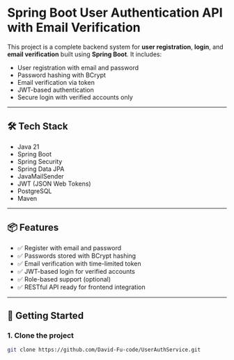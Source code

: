 # Spring Boot User Authentication API with Email Verification

This project is a complete backend system for **user registration**, **login**, and **email verification** built using **Spring Boot**. It includes:

- User registration with email and password
- Password hashing with BCrypt
- Email verification via token
- JWT-based authentication
- Secure login with verified accounts only

---

## 🛠️ Tech Stack

- Java 21
- Spring Boot
- Spring Security
- Spring Data JPA
- JavaMailSender
- JWT (JSON Web Tokens)
- PostgreSQL
- Maven

---

## 📦 Features

- ✅ Register with email and password
- ✅ Passwords stored with BCrypt hashing
- ✅ Email verification with time-limited token
- ✅ JWT-based login for verified accounts
- ✅ Role-based support (optional)
- ✅ RESTful API ready for frontend integration

---

## 🚀 Getting Started

### 1. Clone the project

```bash
git clone https://github.com/David-Fu-code/UserAuthService.git
